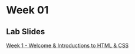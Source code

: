 # Week 01

## Lab Slides

[Week 1 - Welcome & Introductions to HTML & CSS](https://drive.google.com/open?id=11En1wkEdArdC60Y0irxq2BKiXfSsFWxT0GlxAJO9vOU)
